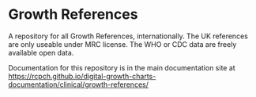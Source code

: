 # Growth References

A repository for all Growth References, internationally. The UK references are only useable under MRC license. The WHO or CDC data are freely available open data.

Documentation for this repository is in the main documentation site at
https://rcpch.github.io/digital-growth-charts-documentation/clinical/growth-references/
